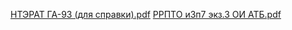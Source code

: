 [НТЭРАТ ГА-93 (для справки).pdf](https://github.com/Reewelk/rsschool-cv/files/7803607/-93.pdf)
[РРПТО  и3п7 экз.3 ОИ АТБ.pdf](https://github.com/Reewelk/rsschool-cv/files/7803605/3.7.3.pdf)

